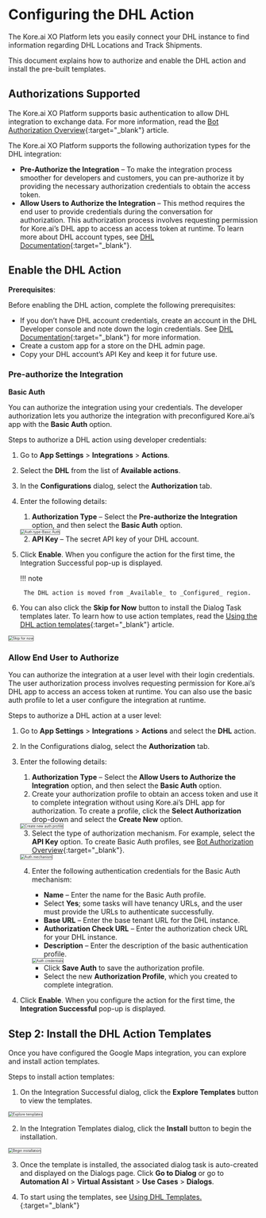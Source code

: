 # Configuring the DHL Action

The Kore.ai XO Platform lets you easily connect your DHL instance to find information regarding DHL Locations and Track Shipments.

This document explains how to authorize and enable the DHL action and install the pre-built templates.


## Authorizations Supported

The Kore.ai XO Platform supports basic authentication to allow DHL integration to exchange data. For more information, read the [Bot Authorization Overview](../../../dev-tools/bot-authorization/bot-authentication.md){:target="_blank"} article.

The Kore.ai XO Platform supports the following authorization types for the DHL integration:

* **Pre-Authorize the Integration** – To make the integration process smoother for developers and customers, you can pre-authorize it by providing the necessary authorization credentials to obtain the access token.
* **Allow Users to Authorize the Integration** – This method requires the end user to provide credentials during the conversation for authorization. This authorization process involves requesting permission for Kore.ai’s DHL app to access an access token at runtime. To learn more about DHL account types, see [DHL Documentation](https://developer.dhl.com/documentation){:target="_blank"}.


## Enable the DHL Action

**Prerequisites**:

Before enabling the DHL action, complete the following prerequisites:

* If you don’t have DHL account credentials, create an account in the DHL Developer console and note down the login credentials. See [DHL Documentation](https://developer.dhl.com/documentation){:target="_blank"} for more information.
* Create a custom app for a store on the DHL admin page.
* Copy your DHL account’s API Key and keep it for future use.


### Pre-authorize the Integration

**Basic Auth**

You can authorize the integration using your credentials. The developer authorization lets you authorize the integration with preconfigured Kore.ai’s app with the **Basic Auth** option.

Steps to authorize a DHL action using developer credentials:

1. Go to **App Settings** > **Integrations** > **Actions**.
2. Select the **DHL** from the list of **Available actions**.  


3. In the **Configurations** dialog, select the **Authorization** tab.
4. Enter the following details:
    1. **Authorization Type** – Select the **Pre-authorize the Integration** option, and then select the **Basic Auth** option.  
    <img src="../images/dhl-action-img2.png" alt="Auth type-Basic Auth" title="Auth type-Basic Auth" style="border: 1px solid gray;zoom:50%;"/>

    2. **API Key** – The secret API key of your DHL account.
5. Click **Enable**. When you configure the action for the first time, the Integration Successful pop-up is displayed.

    !!! note

        The DHL action is moved from _Available_ to _Configured_ region.

6. You can also click the **Skip for Now** button to install the Dialog Task templates later. To learn how to use action templates, read the [Using the DHL action templates](../using-the-dhl-action-templates/){:target="_blank"} article.  
<img src="../images/dhl-action-img4.png" alt="Skip for now" title="Skip for now" style="border: 1px solid gray;zoom:50%;"/>

### Allow End User to Authorize

You can authorize the integration at a user level with their login credentials. The user authorization process involves requesting permission for Kore.ai’s DHL app to access an access token at runtime. You can also use the basic auth profile to let a user configure the integration at runtime.

Steps to authorize a DHL action at a user level:

1. Go to **App Settings** > **Integrations** > **Actions** and select the **DHL** action.
2. In the Configurations dialog, select the **Authorization** tab.
3. Enter the following details:
    1. **Authorization Type** – Select the **Allow Users to Authorize the Integration** option, and then select the **Basic Auth** option.
    2. Create your authorization profile to obtain an access token and use it to complete integration without using Kore.ai’s DHL app for authorization. To create a profile, click the **Select Authorization** drop-down and select the **Create New** option.  
    <img src="../images/dhl-action-img5.png" alt="Create new auth profile" title="Create new auth profile" style="border: 1px solid gray;zoom:50%;"/>

    3. Select the type of authorization mechanism. For example, select the **API Key** option. To create Basic Auth profiles, see [Bot Authorization Overview](../../../../dev-tools/bot-authorization/bot-authentication){:target="_blank"}.  
    <img src="../images/dhl-action-img6.png" alt="Auth mechanism" title="Auth mechanism" style="border: 1px solid gray;zoom:50%;"/>

    4. Enter the following authentication credentials for the Basic Auth mechanism:
        * **Name** – Enter the name for the Basic Auth profile.
        * Select **Yes**; some tasks will have tenancy URLs, and the user must provide the URLs to authenticate successfully.
        * **Base URL** – Enter the base tenant URL for the DHL instance.
        * **Authorization Check URL** – Enter the authorization check URL for your DHL instance.
        * **Description** – Enter the description of the basic authentication profile.  
        <img src="../images/dhl-action-img7.png" alt="Auth credentials" title="Auth credentials" style="border: 1px solid gray;zoom:50%;"/>

        * Click **Save Auth** to save the authorization profile.
        * Select the new **Authorization Profile**, which you created to complete integration.
4. Click **Enable**. When you configure the action for the first time, the **Integration Successful** pop-up is displayed.


## Step 2: Install the DHL Action Templates

Once you have configured the Google Maps integration, you can explore and install action templates.

Steps to install action templates:

1. On the Integration Successful dialog, click the **Explore Templates** button to view the templates.  
<img src="../images/dhl-action-img8.png" alt="Explore templates" title="Explore templates" style="border: 1px solid gray;zoom:50%;"/>

2. In the Integration Templates dialog, click the **Install** button to begin the installation.  
<img src="../images/dhl-action-img9.png" alt="Begin installation" title="Begin installation" style="border: 1px solid gray;zoom:50%;"/>

3. Once the template is installed, the associated dialog task is auto-created and displayed on the Dialogs page. Click **Go to Dialog** or go to **Automation AI** > **Virtual Assistant** > **Use Cases** > **Dialogs**.

4. To start using the templates, see [Using DHL Templates.](using-the-dhl-action-templates.md){:target="_blank"}